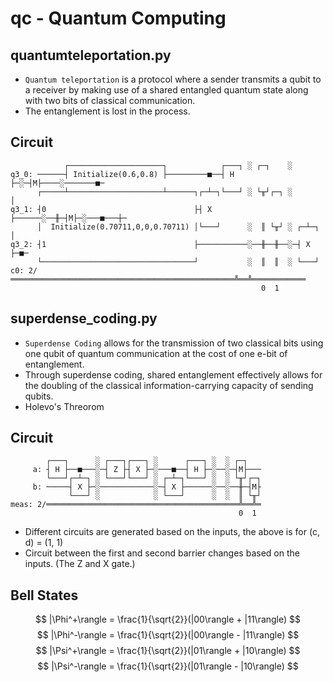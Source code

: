 # qc - Quantum Computing

## quantumteleportation.py

- `Quantum teleportation` is a protocol where a sender transmits a qubit to a receiver by making use of a shared entangled quantum state along with two bits of classical communication.
- The entanglement is lost in the process.

## Circuit
```
            ┌─────────────────────┐            ┌───┐ ░ ┌─┐    ░
q3_0: ──────┤ Initialize(0.6,0.8) ├─────────■──┤ H ├─░─┤M├────░───────■─
      ┌─────┴─────────────────────┴──────┐┌─┴─┐└───┘ ░ └╥┘┌─┐ ░       │
q3_1: ┤0                                 ├┤ X ├──────░──╫─┤M├─░───■───┼─
      │  Initialize(0.70711,0,0,0.70711) │└───┘      ░  ║ └╥┘ ░ ┌─┴─┐ │
q3_2: ┤1                                 ├───────────░──╫──╫──░─┤ X ├─■─
      └──────────────────────────────────┘           ░  ║  ║  ░ └───┘
c0: 2/══════════════════════════════════════════════════╩══╩════════════
                                                        0  1
```

## superdense_coding.py

- `Superdense Coding` allows for the transmission of two classical bits using one qubit of quantum communication at the cost of one e-bit of entanglement.
- Through superdense coding, shared entanglement effectively allows for the doubling of the classical information-carrying capacity of sending qubits.
- Holevo's Threorom

## Circuit
```
        ┌───┐      ░ ┌───┐┌───┐ ░      ┌───┐ ░  ░ ┌─┐   
     a: ┤ H ├──■───░─┤ Z ├┤ X ├─░───■──┤ H ├─░──░─┤M├───
        └───┘┌─┴─┐ ░ └───┘└───┘ ░ ┌─┴─┐└───┘ ░  ░ └╥┘┌─┐
     b: ─────┤ X ├─░────────────░─┤ X ├──────░──░──╫─┤M├
             └───┘ ░            ░ └───┘      ░  ░  ║ └╥┘
meas: 2/═══════════════════════════════════════════╩══╩═
                                                   0  1 
```

- Different circuits are generated based on the inputs, the above is for (c, d) = (1, 1)
- Circuit between the first and second barrier changes based on the inputs. (The Z and X gate.)


## Bell States

$$
|\Phi^+\rangle = \frac{1}{\sqrt{2}}(|00\rangle + |11\rangle)
$$
$$
|\Phi^-\rangle = \frac{1}{\sqrt{2}}(|00\rangle - |11\rangle)
$$
$$
|\Psi^+\rangle = \frac{1}{\sqrt{2}}(|01\rangle + |10\rangle)
$$
$$
|\Psi^-\rangle = \frac{1}{\sqrt{2}}(|01\rangle - |10\rangle)
$$

